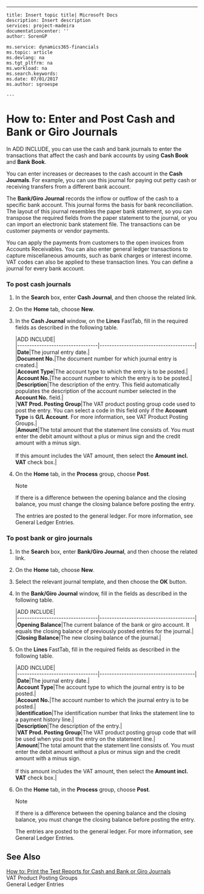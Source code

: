 ---
    title: Insert topic title| Microsoft Docs
    description: Insert description
    services: project-madeira
    documentationcenter: ''
    author: SorenGP

    ms.service: dynamics365-financials
    ms.topic: article
    ms.devlang: na
    ms.tgt_pltfrm: na
    ms.workload: na
    ms.search.keywords:
    ms.date: 07/01/2017
    ms.author: sgroespe

    ---
# How to: Enter and Post Cash and Bank or Giro Journals
In ADD INCLUDE<!--[!INCLUDE[navnow](../../includes/navnow_md.md)]-->, you can use the cash and bank journals to enter the transactions that affect the cash and bank accounts by using **Cash Book** and **Bank Book**.  
  
 You can enter increases or decreases to the cash account in the **Cash Journals**. For example, you can use this journal for paying out petty cash or receiving transfers from a different bank account.  
  
 The **Bank\/Giro Journal** records the inflow or outflow of the cash to a specific bank account. This journal forms the basis for bank reconciliation. The layout of this journal resembles the paper bank statement, so you can transpose the required fields from the paper statement to the journal, or you can import an electronic bank statement file. The transactions can be customer payments or vendor payments.  
  
 You can apply the payments from customers to the open invoices from Accounts Receivables. You can also enter general ledger transactions to capture miscellaneous amounts, such as bank charges or interest income. VAT codes can also be applied to these transaction lines. You can define a journal for every bank account.  
  
### To post cash journals  
  
1.  In the **Search** box, enter **Cash Journal**, and then choose the related link.  
  
2.  On the **Home** tab, choose **New**.  
  
3.  In the **Cash Journal** window, on the **Lines** FastTab, fill in the required fields as described in the following table.  
  
    |ADD INCLUDE<!--[!INCLUDE[bp_tablefield](../../includes/bp_tabledescription_md.md)]-->|  
    |---------------------------------|---------------------------------------|  
    |**Date**|The journal entry date.|  
    |**Document No.**|The document number for which journal entry is created.|  
    |**Account Type**|The account type to which the entry is to be posted.|  
    |**Account No.**|The account number to which the entry is to be posted.|  
    |**Description**|The description of the entry. This field automatically populates the description of the account number selected in the **Account No.** field.|  
    |**VAT Prod. Posting Group**|The VAT product posting group code used to post the entry. You can select a code in this field only if the **Account Type** is **G\/L Account**. For more information, see VAT Product Posting Groups.|  
    |**Amount**|The total amount that the statement line consists of. You must enter the debit amount without a plus or minus sign and the credit amount with a minus sign.<br /><br /> If this amount includes the VAT amount, then select the **Amount incl. VAT** check box.|  
  
4.  On the **Home** tab, in the **Process** group, choose **Post**.  
  
    > [!NOTE]  
    >  If there is a difference between the opening balance and the closing balance, you must change the closing balance before posting the entry.  
  
     The entries are posted to the general ledger. For more information, see General Ledger Entries.  
  
### To post bank or giro journals  
  
1.  In the **Search** box, enter **Bank\/Giro Journal**, and then choose the related link.  
  
2.  On the **Home** tab, choose **New**.  
  
3.  Select the relevant journal template, and then choose the **OK** button.  
  
4.  In the **Bank\/Giro Journal** window, fill in the fields as described in the following table.  
  
    |ADD INCLUDE<!--[!INCLUDE[bp_tablefield](../../includes/bp_tabledescription_md.md)]-->|  
    |---------------------------------|---------------------------------------|  
    |**Opening Balance**|The current balance of the bank or giro account. It equals the closing balance of previously posted entries for the journal.|  
    |**Closing Balance**|The new closing balance of the journal.|  
  
5.  On the **Lines** FastTab, fill in the required fields as described in the following table.  
  
    |ADD INCLUDE<!--[!INCLUDE[bp_tablefield](../../includes/bp_tabledescription_md.md)]-->|  
    |---------------------------------|---------------------------------------|  
    |**Date**|The journal entry date.|  
    |**Account Type**|The account type to which the journal entry is to be posted.|  
    |**Account No.**|The account number to which the journal entry is to be posted.|  
    |**Identification**|The identification number that links the statement line to a payment history line.|  
    |**Description**|The description of the entry.|  
    |**VAT Prod. Posting Group**|The VAT product posting group code that will be used when you post the entry on the statement line.|  
    |**Amount**|The total amount that the statement line consists of. You must enter the debit amount without a plus or minus sign and the credit amount with a minus sign.<br /><br /> If this amount includes the VAT amount, then select the **Amount incl. VAT** check box.|  
  
6.  On the **Home** tab, in the **Process** group, choose **Post**.  
  
    > [!NOTE]  
    >  If there is a difference between the opening balance and the closing balance, you must change the closing balance before posting the entry.  
  
     The entries are posted to the general ledger. For more information, see General Ledger Entries.  
  
## See Also  
 [How to: Print the Test Reports for Cash and Bank or Giro Journals](../how-to-print-the-test-reports-for-cash-and-bank-or-giro-journals.md)   
 VAT Product Posting Groups   
 General Ledger Entries